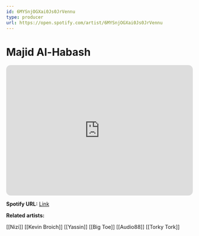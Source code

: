 ```yaml
---
id: 6MYSnjOGXai0Js0JrVennu
type: producer
url: https://open.spotify.com/artist/6MYSnjOGXai0Js0JrVennu
---
```

# Majid Al-Habash

<iframe style="border-radius:12px" src="https://open.spotify.com/embed/artist/6MYSnjOGXai0Js0JrVennu" width="100%" height="352" frameBorder="0" allowfullscreen="" allow="autoplay; clipboard-write; encrypted-media; fullscreen; picture-in-picture" loading="lazy"></iframe>

**Spotify URL:** [Link](https://open.spotify.com/artist/6MYSnjOGXai0Js0JrVennu)

**Related artists:**

[[Nizi]]
[[Kevin Broich]]
[[Yassin]]
[[Big Toe]]
[[Audio88]]
[[Torky Tork]]
